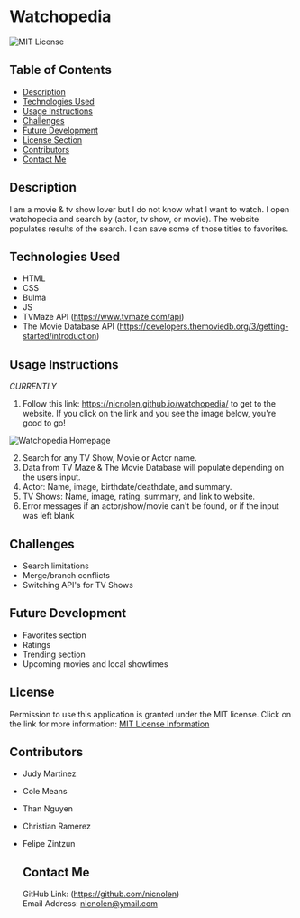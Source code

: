 # Watchopedia
![MIT License](https://img.shields.io/badge/license-MIT-important)

## Table of Contents
  - [Description](#description)
  - [Technologies Used](#technologies-used)
  - [Usage Instructions](#usage-instructions)
  - [Challenges](#challenges)
  - [Future Development](#future-development)
  - [License Section](#license)
  - [Contributors](#contributors)
  - [Contact Me](#contact-me)

## Description

I am a movie & tv show lover but I do not know what I want to watch. I open watchopedia and search by (actor, tv show, or movie). The website populates results of the search. I can save some of those titles to favorites. 

## Technologies Used

- HTML
- CSS
- Bulma
- JS
- TVMaze API (https://www.tvmaze.com/api)
- The Movie Database API (https://developers.themoviedb.org/3/getting-started/introduction)

## Usage Instructions

_CURRENTLY_

1. Follow this link: https://nicnolen.github.io/watchopedia/ to get to the website. If you click on the link and you see the image below, you're good to go!

![Watchopedia Homepage](https://user-images.githubusercontent.com/93062449/147896797-2bb9b505-ea09-4cc1-a824-1750494c0370.png)

2. Search for any TV Show, Movie or Actor name.
3. Data from TV Maze & The Movie Database will populate depending on the users input.
4. Actor: Name, image, birthdate/deathdate, and summary.
5. TV Shows: Name, image, rating, summary, and link to website.
6. Error messages if an actor/show/movie can't be found, or if the input was left blank

## Challenges

- Search limitations
- Merge/branch conflicts
- Switching API's for TV Shows

## Future Development
- Favorites section
- Ratings
- Trending section
- Upcoming movies and local showtimes

## License
Permission to use this application is granted under the MIT license.
Click on the link for more information: [MIT License Information](https://opensource.org/licenses/MIT)

## Contributors
- Judy Martinez
- Cole Means
- Than Nguyen
- Christian Ramerez
- Felipe Zintzun

  ## Contact Me
  GitHub Link: (https://github.com/nicnolen)<br>
  Email Address: <nicnolen@ymail.com>
